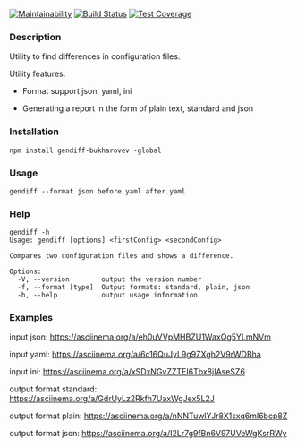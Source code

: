 [![Maintainability](https://api.codeclimate.com/v1/badges/90617fa24b6166d89156/maintainability)](https://codeclimate.com/github/bukharovev/project-lvl2-s455/maintainability)
[![Build Status](https://travis-ci.org/bukharovev/cli-utility-gendiff.svg?branch=master)](https://travis-ci.org/bukharovev/cli-utility-gendiff)
[![Test Coverage](https://api.codeclimate.com/v1/badges/60ac52d08aa6dd4905005fd5/test_coverage)](https://codeclimate.com/github/bukharovev/cli-utility-gendiff/test_coverage)

### Description
Utility to find differences in configuration files.

Utility features:

* Format support json, yaml, ini

* Generating a report in the form of plain text, standard and json
 
### Installation

```
npm install gendiff-bukharovev -global
```

### Usage

```
gendiff --format json before.yaml after.yaml
```

### Help

```
gendiff -h
Usage: gendiff [options] <firstConfig> <secondConfig>

Compares two configuration files and shows a difference.

Options:
  -V, --version        output the version number
  -f, --format [type]  Output formats: standard, plain, json
  -h, --help           output usage information
```
### Examples 

input json: https://asciinema.org/a/eh0uVVpMHBZU1WaxQg5YLmNVm

input yaml: https://asciinema.org/a/6c16QuJyL9g9ZXgh2V9rWDBha

input ini: https://asciinema.org/a/xSDxNGvZZTEI6Tbx8jIAseSZ6

output format standard: https://asciinema.org/a/GdrUyLz2Rkfh7UaxWgJex5L2J

output format plain: https://asciinema.org/a/nNNTuwlYJr8X1sxq6mI6bcp8Z

output format json: https://asciinema.org/a/I2Lr7g9fBn6V97UVeWgKsrRWy
